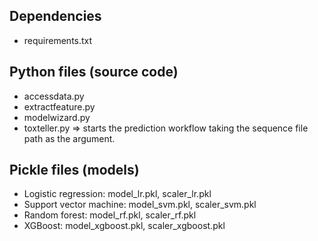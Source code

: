 ## Dependencies
+ requirements.txt

## Python files (source code)
+ accessdata.py
+ extractfeature.py
+ modelwizard.py
+ toxteller.py => starts the prediction workflow taking the sequence file path as the argument. 

## Pickle files (models)
+ Logistic regression: model_lr.pkl, scaler_lr.pkl
+ Support vector machine: model_svm.pkl, scaler_svm.pkl
+ Random forest: model_rf.pkl, scaler_rf.pkl
+ XGBoost: model_xgboost.pkl, scaler_xgboost.pkl
